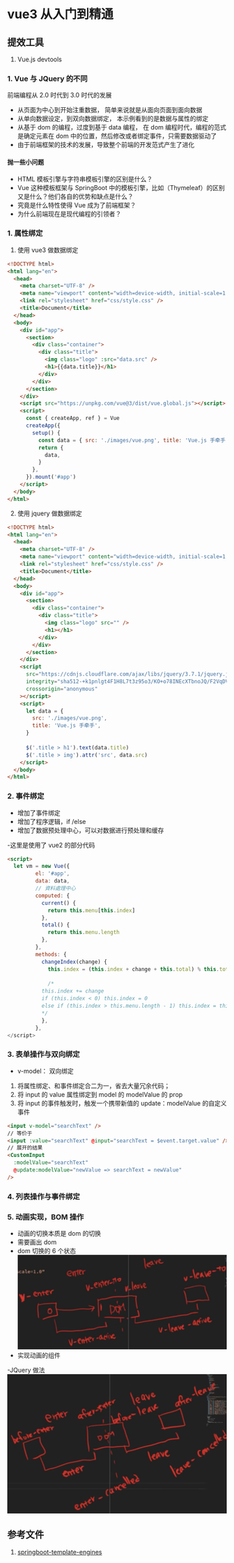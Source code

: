 # vue3 从入门到精通

## 提效工具

1. Vue.js devtools

### 1. Vue 与 JQuery 的不同

前端编程从 2.0 时代到 3.0 时代的发展

- 从页面为中心到开始注重数据， 简单来说就是从面向页面到面向数据
- 从单向数据设定，到双向数据绑定， 本示例看到的是数据与属性的绑定
- 从基于 dom 的编程，过度到基于 data 编程， 在 dom 编程时代，编程的范式是确定元素在 dom 中的位置，然后修改或者绑定事件，只需要数据驱动了
- 由于前端框架的技术的发展，导致整个前端的开发范式产生了进化

#### 抛一些小问题

- HTML 模板引擎与字符串模板引擎的区别是什么？
- Vue 这种模板框架与 SpringBoot 中的模板引擎，比如（Thymeleaf）的区别又是什么？他们各自的优势和缺点是什么？
- 究竟是什么特性使得 Vue 成为了前端框架？
- 为什么前端现在是现代编程的引领者？

### 1. 属性绑定

1. 使用 vue3 做数据绑定

```html
<!DOCTYPE html>
<html lang="en">
  <head>
    <meta charset="UTF-8" />
    <meta name="viewport" content="width=device-width, initial-scale=1.0" />
    <link rel="stylesheet" href="css/style.css" />
    <title>Document</title>
  </head>
  <body>
    <div id="app">
      <section>
        <div class="container">
          <div class="title">
            <img class="logo" :src="data.src" />
            <h1>{{data.title}}</h1>
          </div>
        </div>
      </section>
    </div>
    <script src="https://unpkg.com/vue@3/dist/vue.global.js"></script>
    <script>
      const { createApp, ref } = Vue
      createApp({
        setup() {
          const data = { src: './images/vue.png', title: 'Vue.js 手牵手' }
          return {
            data,
          }
        },
      }).mount('#app')
    </script>
  </body>
</html>
```

2. 使用 jquery 做数据绑定

```html
<!DOCTYPE html>
<html lang="en">
  <head>
    <meta charset="UTF-8" />
    <meta name="viewport" content="width=device-width, initial-scale=1.0" />
    <link rel="stylesheet" href="css/style.css" />
    <title>Document</title>
  </head>
  <body>
    <div id="app">
      <section>
        <div class="container">
          <div class="title">
            <img class="logo" src="" />
            <h1></h1>
          </div>
        </div>
      </section>
    </div>
    <script
      src="https://cdnjs.cloudflare.com/ajax/libs/jquery/3.7.1/jquery.js"
      integrity="sha512-+k1pnlgt4F1H8L7t3z95o3/KO+o78INEcXTbnoJQ/F2VqDVhWoaiVml/OEHv9HsVgxUaVW+IbiZPUJQfF/YxZw=="
      crossorigin="anonymous"
    ></script>
    <script>
      let data = {
        src: './images/vue.png',
        title: 'Vue.js 手牵手',
      }

      $('.title > h1').text(data.title)
      $('.title > img').attr('src', data.src)
    </script>
  </body>
</html>
```

### 2. 事件绑定

- 增加了事件绑定
- 增加了程序逻辑，if /else
- 增加了数据预处理中心，可以对数据进行预处理和缓存

-这里是使用了 vue2 的部分代码

```html
<script>
  let vm = new Vue({
         el: '#app',
         data: data,
         // 資料處理中心
         computed: {
           current() {
             return this.menu[this.index]
           },
           total() {
             return this.menu.length
           },
         },
         methods: {
           changeIndex(change) {
             this.index = (this.index + change + this.total) % this.total

             /*
           this.index += change
           if (this.index < 0) this.index = 0
           else if (this.index > this.menu.length - 1) this.index = this.menu.length - 1
           */
           },
         },
</script>
```

### 3. 表单操作与双向绑定

- v-model： 双向绑定

1. 将属性绑定、和事件绑定合二为一，省去大量冗余代码；
2. 将 input 的 value 属性绑定到 model 的 modelValue 的 prop
3. 将 input 的事件触发时，触发一个携带新值的 update：modelValue 的自定义事件

```html
<input v-model="searchText" />
// 等价于
<input :value="searchText" @input="searchText = $event.target.value" />
// 展开的结果
<CustomInput
  :modelValue="searchText"
  @update:modelValue="newValue => searchText = newValue"
/>
```

### 4. 列表操作与事件绑定

### 5. 动画实现，BOM 操作

- 动画的切换本质是 dom 的切换
- 需要画出 dom
- dom 切换的 6 个状态
  ![dom实现动画效果](anime.png)
- <transition> 实现动画的组件

-JQuery 做法
![Jquery实现动画效果](image.png)

## 参考文件

1. [springboot-template-engines](https://www.baeldung.com/spring-template-engines)
